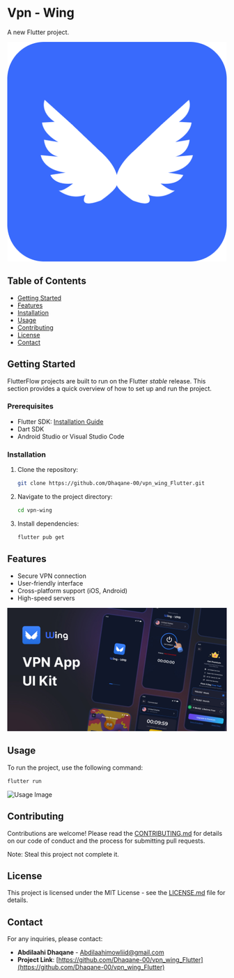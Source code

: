 # Vpn - Wing

A new Flutter project.

![Project Logo](assets/images/Logo.png)

## Table of Contents

- [Getting Started](#getting-started)
- [Features](#features)
- [Installation](#installation)
- [Usage](#usage)
- [Contributing](#contributing)
- [License](#license)
- [Contact](#contact)

## Getting Started

FlutterFlow projects are built to run on the Flutter _stable_ release. This section provides a quick overview of how to set up and run the project.

### Prerequisites

- Flutter SDK: [Installation Guide](https://flutter.dev/docs/get-started/install)
- Dart SDK
- Android Studio or Visual Studio Code

### Installation

1. Clone the repository:
   ```bash
   git clone https://github.com/Dhaqane-00/vpn_wing_Flutter.git
   ```
2. Navigate to the project directory:
   ```bash
   cd vpn-wing
   ```
3. Install dependencies:
   ```bash
   flutter pub get
   ```

## Features

- Secure VPN connection
- User-friendly interface
- Cross-platform support (iOS, Android)
- High-speed servers

![Feature Image](assets/images/Wing_Thumbnail.jpg)

## Usage

To run the project, use the following command:

```bash
flutter run
```

![Usage Image](path/to/usage-image.png)

## Contributing

Contributions are welcome! Please read the [CONTRIBUTING.md](CONTRIBUTING.md) for details on our code of conduct and the process for submitting pull requests.

Note: Steal this project not complete it.

## License

This project is licensed under the MIT License - see the [LICENSE.md](LICENSE.md) file for details.

## Contact

For any inquiries, please contact:
- **Abdilaahi Dhaqane** - [Abdilaahimowliid@gmail.com](mailto:Abdilaahimowliid@gmail.com)
- **Project Link**: [https://github.com/Dhaqane-00/vpn_wing_Flutter](https://github.com/Dhaqane-00/vpn_wing_Flutter)
